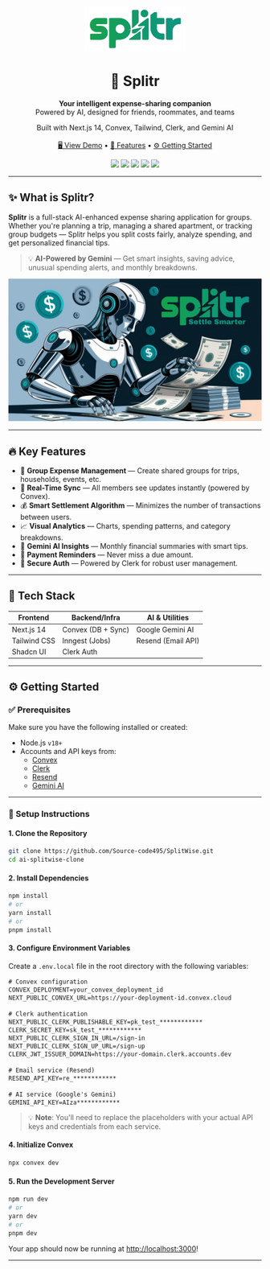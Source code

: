 <div align="center">
    <img src="./public/logos/logo.png" alt="SplitSage Logo" width="200" />
  <h1>💸 Splitr</h1>

  <p align="center">
    <strong>Your intelligent expense-sharing companion</strong><br/>
    Powered by AI, designed for friends, roommates, and teams
  </p>

  <p align="center">
    Built with Next.js 14, Convex, Tailwind, Clerk, and Gemini AI
    <br/><br/>
    <a href="#demo">🖥️ View Demo</a> • 
    <a href="#features">🚀 Features</a> • 
    <a href="#getting-started">⚙️ Getting Started</a>
  </p>

  <p align="center">
    <img src="https://img.shields.io/github/stars/piyush-eon/ai-splitwise-clone?style=social" />
    <img src="https://img.shields.io/badge/Next.js-14-black" />
    <img src="https://img.shields.io/badge/Tailwind-4.1.3-blue" />
    <img src="https://img.shields.io/badge/Convex-DB-orange" />
    <img src="https://img.shields.io/badge/License-MIT-green" />
  </p>
</div>

---

## ✨ What is Splitr?

**Splitr** is a full-stack AI-enhanced expense sharing application for groups. Whether you're planning a trip, managing a shared apartment, or tracking group budgets — Splitr helps you split costs fairly, analyze spending, and get personalized financial tips.

> 💡 **AI-Powered by Gemini** — Get smart insights, saving advice, unusual spending alerts, and monthly breakdowns.

![Dashboard Preview](./public/hero.png)

---

## 🔥 Key Features

- 👥 **Group Expense Management** — Create shared groups for trips, households, events, etc.
- 🔄 **Real-Time Sync** — All members see updates instantly (powered by Convex).
- 💰 **Smart Settlement Algorithm** — Minimizes the number of transactions between users.
- 📈 **Visual Analytics** — Charts, spending patterns, and category breakdowns.
- 🧠 **Gemini AI Insights** — Monthly financial summaries with smart tips.
- 🔔 **Payment Reminders** — Never miss a due amount.
- 🔐 **Secure Auth** — Powered by Clerk for robust user management.

---

## 🧱 Tech Stack

| Frontend       | Backend/Infra       | AI & Utilities        |
|----------------|---------------------|------------------------|
| Next.js 14     | Convex (DB + Sync)  | Google Gemini AI      |
| Tailwind CSS   | Inngest (Jobs)      | Resend (Email API)    |
| Shadcn UI      | Clerk Auth          |                        |

---

## ⚙️ Getting Started

### ✅ Prerequisites

Make sure you have the following installed or created:

- Node.js `v18+`
- Accounts and API keys from:
  - [Convex](https://www.convex.dev/)
  - [Clerk](https://clerk.com)
  - [Resend](https://resend.com)
  - [Gemini AI](https://ai.google.dev/)

---

### 🧰 Setup Instructions

#### 1. Clone the Repository

```bash
git clone https://github.com/Source-code495/SplitWise.git
cd ai-splitwise-clone
```

#### 2. Install Dependencies

```bash
npm install
# or
yarn install
# or
pnpm install
```

#### 3. Configure Environment Variables

Create a `.env.local` file in the root directory with the following variables:

```env
# Convex configuration
CONVEX_DEPLOYMENT=your_convex_deployment_id
NEXT_PUBLIC_CONVEX_URL=https://your-deployment-id.convex.cloud

# Clerk authentication
NEXT_PUBLIC_CLERK_PUBLISHABLE_KEY=pk_test_************
CLERK_SECRET_KEY=sk_test_************
NEXT_PUBLIC_CLERK_SIGN_IN_URL=/sign-in
NEXT_PUBLIC_CLERK_SIGN_UP_URL=/sign-up
CLERK_JWT_ISSUER_DOMAIN=https://your-domain.clerk.accounts.dev

# Email service (Resend)
RESEND_API_KEY=re_************

# AI service (Google's Gemini)
GEMINI_API_KEY=AIza************
```

> 💡 **Note**: You'll need to replace the placeholders with your actual API keys and credentials from each service.

#### 4. Initialize Convex

```bash
npx convex dev
```

#### 5. Run the Development Server

```bash
npm run dev
# or
yarn dev
# or
pnpm dev
```

Your app should now be running at [http://localhost:3000](http://localhost:3000)!

---



